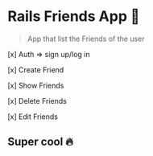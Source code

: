 # Rails Friends App 🚀

> App that list the Friends of the user

[x] Auth => sign up/log in

[x] Create Friend

[x] Show Friends

[x] Delete Friends

[x] Edit Friends 

## Super cool 🔥


